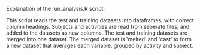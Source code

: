 Explanation of the run_analysis.R script:

This script reads the test and training datasets into dataframes, with correct column headings.
Subjects and activities are read from seperate files, and added to the datasets as new columns.
The test and training datasets are merged into one dataset.
The merged dataset is 'melted' and 'cast' to form a new dataset that averages each variable, grouped by activity and subject.
